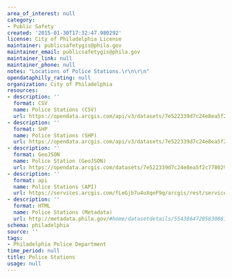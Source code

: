 ```yaml
---
area_of_interest: null
category:
- Public Safety
created: '2015-01-30T17:32:47.980292'
license: City of Philadelphia License
maintainer: publicsafetygis@phila.gov
maintainer_email: publicsafetygis@phila.gov
maintainer_link: null
maintainer_phone: null
notes: "Locations of Police Stations.\r\n\r\n"
opendataphilly_rating: null
organization: City of Philadelphia
resources:
- description: ''
  format: CSV
  name: Police Stations (CSV)
  url: https://opendata.arcgis.com/api/v3/datasets/7e522339d7c24e8ea5f2c7780291c315_0/downloads/data?format=csv&spatialRefId=4326
- description: ''
  format: SHP
  name: Police Stations (SHP)
  url: https://opendata.arcgis.com/api/v3/datasets/7e522339d7c24e8ea5f2c7780291c315_0/downloads/data?format=shp&spatialRefId=4326
- description: ''
  format: GeoJSON
  name: Police Station (GeoJSON)
  url: https://opendata.arcgis.com/datasets/7e522339d7c24e8ea5f2c7780291c315_0.geojson
- description: ''
  format: api
  name: Police Stations (API)
  url: https://services.arcgis.com/fLeGjb7u4uXqeF9q/arcgis/rest/services/Police_Stations/FeatureServer/0/query?outFields=*&where=1%3D1
- description: ''
  format: HTML
  name: Police Stations (Metadata)
  url: http://metadata.phila.gov/#home/datasetdetails/5543864720583086178c4e7f/representationdetails/55438a849b989a05172d0cff/
schema: philadelphia
source: ''
tags:
- Philadelphia Police Department
time_period: null
title: Police Stations
usage: null
---
```

